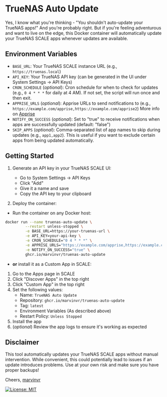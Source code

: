 # TrueNAS Auto Update

Yes, I know what you're thinking - "You shouldn't auto-update your TrueNAS apps!" And you're probably right. But if you're feeling adventurous and want to live on the edge, this Docker container will automatically update your TrueNAS SCALE apps whenever updates are available.

## Environment Variables

- `BASE_URL`: Your TrueNAS SCALE instance URL (e.g., `https://truenas.local`)
- `API_KEY`: Your TrueNAS API key (can be generated in the UI under System Settings → API Keys)
- `CRON_SCHEDULE` (_optional_): Cron schedule for when to check for updates (e.g., `0 4 * * *` for daily at 4 AM). If not set, the script will run once and then exit.
- `APPRISE_URLS` (_optional_): Apprise URLs to send notifications to (e.g., `https://example.com/apprise,https://example.com/apprise2`) More info on [Apprise](https://github.com/caronc/apprise)
- `NOTIFY_ON_SUCCESS` (_optional_): Set to "true" to receive notifications when apps are successfully updated (default: "false")
- `SKIP_APPS` (_optional_): Comma-separated list of app names to skip during updates (e.g., `app1,app2`). This is useful if you want to exclude certain apps from being updated automatically.

## Getting Started

1. Generate an API key in your TrueNAS SCALE UI:

   - Go to System Settings → API Keys
   - Click "Add"
   - Give it a name and save
   - Copy the API key to your clipboard
   
2. Deploy the container:
- Run the container on any Docker host:

```bash
docker run --name truenas-auto-update \
         --restart unless-stopped \
         -e BASE_URL=https://your-truenas-url \
         -e API_KEY=your-api-key \
         -e CRON_SCHEDULE="0 4 * * *" \
         -e APPRISE_URLS="https://example.com/apprise,https://example.com/apprise2" \
         -e NOTIFY_ON_SUCCESS="true" \
         ghcr.io/marvinvr/truenas-auto-update
```

- **or** install it as a Custom App in SCALE:

1. Go to the Apps page in SCALE
2. Click "Discover Apps" in the top right
3. Click "Custom App" in the top right
4. Set the following values:
   - Name: `TrueNAS Auto Update`
   - Repository: `ghcr.io/marvinvr/truenas-auto-update`
   - Tag: `latest`
   - Environment Variables (As described above)
   - Restart Policy: `Unless Stopped`
5. Install the app
6. (_optional_) Review the app logs to ensure it's working as expected

## Disclaimer

This tool automatically updates your TrueNAS SCALE apps without manual intervention. While convenient, this could potentially lead to issues if an update introduces problems. Use at your own risk and make sure you have proper backups!

Cheers,
[marvinvr](https://github.com/marvinvr)

[![License: MIT](https://img.shields.io/badge/License-MIT-yellow.svg)](https://opensource.org/licenses/MIT)